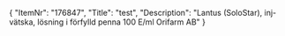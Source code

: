 {
  "ItemNr": "176847",
  "Title": "test",
  "Description": "Lantus (SoloStar), inj-vätska, lösning i förfylld penna 100 E/ml Orifarm AB"
}